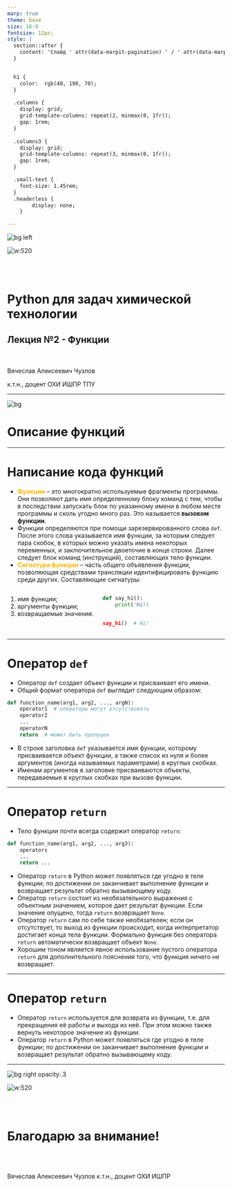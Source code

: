 ```yaml
---
marp: true
theme: base
size: 16:9
fontsize: 12px;
style: |
  section::after {
    content: 'Слайд ' attr(data-marpit-pagination) ' / ' attr(data-marpit-pagination-total);
  }


  h1 {
    color: 	rgb(40, 190, 70);
  }
  
  .columns {
    display: grid;
    grid-template-columns: repeat(2, minmax(0, 1fr));
    gap: 1rem;
  }
  
  .columns3 {
    display: grid;
    grid-template-columns: repeat(3, minmax(0, 1fr));
    gap: 1rem;
  }

  .small-text {
    font-size: 1.45rem;
  }
  .headerless {
        display: none;
    }

---
```


<style>
section {
  font-family: 'Roboto', 'Segoe UI', 'Liberation Sans', 'Helvetica', 'Arial', sans-serif !important;
  font-size: 1.55rem;
  padding: 3.5rem;
  justify-content: start;
}
</style>

![bg left](sectiongk.jpeg)

![w:520](logoclr.png)

<br>
<br>

# Python для задач химической технологии



## Лекция №2 - Функции
<br>
<br>
Вячеслав Алексеевич Чузлов

к.т.н., доцент ОХИ ИШПР ТПУ 

---

<style scoped>
  section {
    justify-content: center;
    font-size: 30px
  }
</style>

![bg](contentinteriorw.jpeg)

# Описание функций

<!-- _paginate: skip -->


---


<!-- paginate: true -->


# Написание кода функций

- <span style="color: #ffb600;">**Функции**</span> – это многократно используемые фрагменты программы. Они позволяют дать имя определенному блоку команд с тем, чтобы в последствии запускать блок по указанному имени в любом месте программы и сколь угодно много раз. Это называется **вызовом функции**.
- Функции определяются при помощи зарезервированного слова `def`. После этого слова указывается имя функции, за которым следует пара скобок, в которых можно указать имена некоторых переменных, и заключительное двоеточие в конце строки. Далее следует блок команд (инструкций), составляющих тело функции.
- <span style="color: #ffb600;">**Сигнатура функции**</span> – часть общего объявления функции, позволяющая средствами трансляции идентифицировать функцию среди других. Составляющие сигнатуры:

<div class="columns">
<div>

1. имя функции;
2. аргументы функции;
3. возвращаемые значения.

</div>

<div>

```py
def say_hi():
    print('Hi!)


say_hi()  # Hi!
```

</div>

</div>


---

# Оператор `def`

- Оператор `def` создает объект функции и присваивает его имени.
- Общий формат оператора `def` выглядит следующим образом:

```py
def function_name(arg1, arg2, ..., argN):
    operator1  # операторы могут отсутствовать
    operator2
    ...
    operatorN
    return  # может быть пропущен
```

- В строке заголовка `def` указывается имя функции, которому присваивается объект функции, а также список из нуля и более аргументов (иногда называемых параметрами) в круглых скобках.
- Именам аргументов в заголовке присваиваются объекты, передаваемые в круглых скобках
при вызове функции.

---

# Оператор `return`

- Тело функции почти всегда содержит оператор `return`:

```py
def function_name(arg1, arg2, ..., arg3):
    operators
    ...
    return ...
```

- Оператор `return` в Python может появляться где угодно в теле функции; по достижении он заканчивает выполнение функции и возвращает результат обратно вызывающему коду.
- Оператор `return` состоит из необязательного выражения с объектным значением, которое дает результат функции. Если значение опущено, тогда `return` возвращает `None`.
- Оператор `return` сам по себе также необязателен; если он отсутствует, то выход из функции происходит, когда интерпретатор достигает конца тела функции. Формально функция без оператора `return` автоматически возвращает объект `None`.
- Хорошим тоном является явное использование пустого оператора `return` для дополнительного пояснения того, что функция ничего не возвращает.

---

# Оператор `return`

- Оператор `return` используется для возврата из функции, т.е. для прекращения её работы и выхода из неё. При этом можно также вернуть некоторое значение из функции.
- Оператор `return` в Python может появляться где угодно в теле функции; по достижении он заканчивает выполнение функции и возвращает результат обратно вызывающему коду.



---

<style scoped>
  section {
    justify-content: center;
    font-size: 30px
  }
</style>

<!-- _paginate: skip -->
![bg right opacity:.3](sectiongk.jpeg)

![w:520](logoclr.png)

<br>
<br>

# Благодарю за внимание!

<br>
<br>

Вячеслав Алексеевич Чузлов
к.т.н., доцент ОХИ ИШПР

